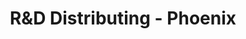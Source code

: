 ---
title: "R&D Distributing - Phoenix"
url: /phoenix/randd-distributing-phoenix/
shop: wholesale
---